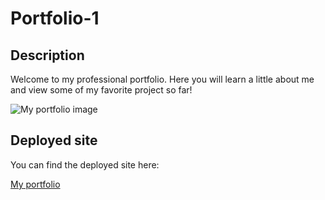 # Portfolio-1


## Description

Welcome to my professional portfolio. Here you will learn a little about me and view some of my favorite project so far!   

![My portfolio image](./assets/images/myportfolio.png)

## Deployed site
You can find the deployed site here:

[My portfolio]()